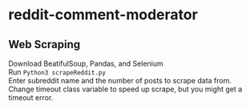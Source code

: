 # reddit-comment-moderator

## Web Scraping
Download BeatifulSoup, Pandas, and Selenium  
Run `Python3 scrapeReddit.py`  
Enter subreddit name and the number of posts to scrape data from.  
Change timeout class variable to speed up scrape, but you might get a timeout error.
